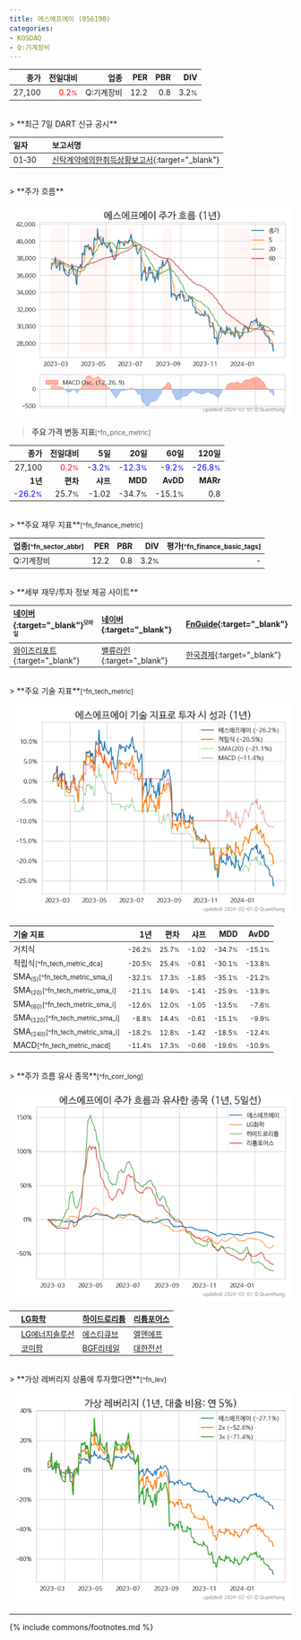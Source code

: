 ```yaml
---
title: 에스에프에이 (056190)
categories:
- KOSDAQ
- Q:기계장비
---
```

| **종가** | **전일대비** | **업종** | **PER** | **PBR** | **DIV** |
| -------: | -----------: | -------: | ------: | ------: | ------: |
| 27,100 | <span style="color: red">0.2<small>%</small></span> | Q:기계장비 | 12.2 | 0.8 | 3.2<small>%</small> |

<!-- more -->

<br>
> **최근 7일 DART 신규 공시**<a id="dart"></a>


| **일자** |      | **보고서명** |
| :------- | :--- | :----------- |
| 01&#x2011;30 | | [신탁계약에의한취득상황보고서](https://dart.fss.or.kr/dsaf001/main.do?rcpNo=20240130000137){:target="_blank"} |

<br>
> **주가 흐름**<a id="price"></a>

![056190](/stock/images/056190.png)

> **주요 가격 변동 지표**<small>[^fn_price_metric]</small>

| **종가** | **전일대비** | **5일** | **20일** | **60일** | **120일** |
| -------: | -----------: | ------: | -------: | -------: | --------: |
| 27,100 | <span style="color: red">0.2<small>%</small></span> | <span style="color: blue">-3.2<small>%</small></span> | <span style="color: blue">-12.3<small>%</small></span> | <span style="color: blue">-9.2<small>%</small></span> | <span style="color: blue">-26.8<small>%</small></span> |
| **1년** | **편차** | **샤프** | **MDD** | **AvDD** | **MARr** |
| <span style="color: blue">-26.2<small>%</small></span> | 25.7<small>%</small> | -1.02 | -34.7<small>%</small> | -15.1<small>%</small> | 0.8 |

<br>
> **주요 재무 지표**<small>[^fn_finance_metric]</small>

| **업종**<small>[^fn_sector_abbr]</small> | **PER** | **PBR** | **DIV** | **평가**<small>[^fn_finance_basic_tags]</small> |
| :--------------------------------------- | ------: | ------: | ------: | ----------------------------------------------: |
| Q:기계장비 | 12.2 | 0.8 | 3.2<small>%</small> | - |

<br>
> **세부 재무/투자 정보 제공 사이트**

| [네이버](https://m.stock.naver.com/domestic/stock/056190/finance/summary){:target="_blank"}<sup><small>모바일</small></sup> | [네이버](https://finance.naver.com/item/coinfo.naver?code=056190){:target="_blank"} | [FnGuide](https://comp.fnguide.com/SVO2/ASP/SVD_Invest.asp?gicode=A056190&MenuYn=Y){:target="_blank"} |
| :----- | :--- | :--- |
| [와이즈리포트](https://comp.wisereport.co.kr/company/c1040001.aspx?cmp_cd=056190){:target="_blank"} | [밸류라인](https://www.valueline.co.kr/finance/summary/056190){:target="_blank"} | [한국경제](https://markets.hankyung.com/stock/056190/financial-summary){:target="_blank"} |

<br>
> **주요 기술 지표**<small>[^fn_tech_metric]</small>


![056190](/stock/images/056190_tech.png)

| **기술 지표** | **1년** | **편차** | **샤프** | **MDD** | **AvDD** |
| :------------ | ------: | -----------: | -------: | ------: | -------: |
| 거치식 | <small>-26.2<small>%</small></small> | <small>25.7<small>%</small></small> | <small>-1.02</small> | <small>-34.7<small>%</small></small> | <small>-15.1<small>%</small></small> |
| 적립식<small>[^fn_tech_metric_dca]</small> | <small>-20.5<small>%</small></small> | <small>25.4<small>%</small></small> | <small>-0.81</small> | <small>-30.1<small>%</small></small> | <small>-13.8<small>%</small></small> |
| SMA<small><sub>(5)</sub></small><small>[^fn_tech_metric_sma_i]</small> | <small>-32.1<small>%</small></small> | <small>17.3<small>%</small></small> | <small>-1.85</small> | <small>-35.1<small>%</small></small> | <small>-21.2<small>%</small></small> |
| SMA<small><sub>(20)</sub></small><small>[^fn_tech_metric_sma_i]</small> | <small>-21.1<small>%</small></small> | <small>14.9<small>%</small></small> | <small>-1.41</small> | <small>-25.9<small>%</small></small> | <small>-13.9<small>%</small></small> |
| SMA<small><sub>(60)</sub></small><small>[^fn_tech_metric_sma_i]</small> | <small>-12.6<small>%</small></small> | <small>12.0<small>%</small></small> | <small>-1.05</small> | <small>-13.5<small>%</small></small> | <small>-7.6<small>%</small></small> |
| SMA<small><sub>(120)</sub></small><small>[^fn_tech_metric_sma_i]</small> | <small>-8.8<small>%</small></small> | <small>14.4<small>%</small></small> | <small>-0.61</small> | <small>-15.1<small>%</small></small> | <small>-9.9<small>%</small></small> |
| SMA<small><sub>(240)</sub></small><small>[^fn_tech_metric_sma_i]</small> | <small>-18.2<small>%</small></small> | <small>12.8<small>%</small></small> | <small>-1.42</small> | <small>-18.5<small>%</small></small> | <small>-12.4<small>%</small></small> |
| MACD<small>[^fn_tech_metric_macd]</small> | <small>-11.4<small>%</small></small> | <small>17.3<small>%</small></small> | <small>-0.66</small> | <small>-19.6<small>%</small></small> | <small>-10.9<small>%</small></small> |

<br>
> **주가 흐름 유사 종목**<a id="corr"></a><small>[^fn_corr_long]</small>

![056190](/stock/images/056190_corr.png)

|    | [LG화학](/051910/) | [하이드로리튬](/101670/) | [리튬포어스](/073570/) |
| :- | :------------------------------------- | :------------------------------------- | :--------------------------------------|
|    | [LG에너지솔루션](/373220/) | [에스티큐브](/052020/) | [엘앤에프](/066970/) |
|    | [코미팜](/041960/) | [BGF리테일](/282330/) | [대한전선](/001440/) |

<br>
> **가상 레버리지 상품에 투자했다면**<a id="2x"></a><small>[^fn_lev]</small>

![056190](/stock/images/056190_2x.png)

---
{% include commons/footnotes.md %}